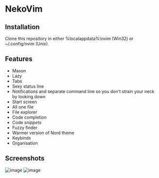 # NekoVim
## Installation
Clone this repository in either %localappdata%\nvim (Win32) or ~/.config/nvim (Unix).
## Features
* Mason
* Lazy
* Tabs
* Sexy status line
* Notifications and separate command line so you don't strain your neck by looking down
* Start screen
* All one file
* File explorer
* Code completion
* Code *snippets*
* Fuzzy finder
* Warmer version of Nord theme
* Keybinds
* Organisation
## Screenshots
![image](https://github.com/user-attachments/assets/7825c726-5bda-4435-8c63-659f8c31f320)
![image](https://github.com/user-attachments/assets/4953e235-a14f-44be-adf8-bfc3e0c6cb95)
